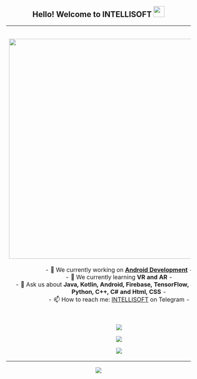 <h2 align="center">Hello! Welcome to INTELLISOFT <img src="https://github.com/intellisoftuz/intellisoftuz/blob/main/wave.gif?raw=true" width="30px"/></h2>
<p align="center">
<table align="center">
   <tr>
      <td>
         <h2><a href="https://t.me/intellisoft"><img align="center" src="https://github.com/intellisoftuz/intellisoftuz/blob/main/intellisoft%20for%20github.png?raw=true" width="600px"/></a></h2>
         <p align="center">
         - 🔭 We currently working on <strong><a href="">Android Development</a></strong> -
         <br/>
         - 🌱 We currently learning <strong>VR and AR</strong> -
         <br/>
         - 💬 Ask us about <strong>Java, Kotlin, Android, Firebase, TensorFlow, JavaScript, Python, C++, C# and Html, CSS</strong> -
         <br/>
         - 📫 How to reach me: <a href="https://t.me/intellisoft">INTELLISOFT</a> on Telegram -
         <br/>
         </p><br/>
         <p align="center">                     
             <img align="center" src="https://github-readme-stats.vercel.app/api/top-langs/?username=intellisoftuz&theme=radical&hide_border=true" />
         </p>  
         <p align="center">
           <a href="https://guilyx.vercel.app/api/now-playing?open">
             <!-- Music bars move to the beat and are colored based on the track's happiness, danceability and energy! -->
             <img src="https://guilyx.vercel.app/api/now-playing">
           </a>
         </p>
         <p align="center">
            <img src="https://github-profile-trophy.vercel.app/?username=intellisoftuz&title=Commit,Stars,MultiLanguage,Followers,Repositories,PullRequest&theme=juicyfresh&no-bg=true&no-frame=true"/>
         </p>
      </td>
      <td>
         <br/><br/><br/>
      <h2 align="center">📊 Github Statistics 📊 </h2>   
         <br/>
         <p align="left"> 
           <img align="center" src="https://badgen.net/github/license/Naereen/Strapdown.js" alt="intellisoftuz" /> 
<!--     visitors         -->
           <img align="center" src="https://visitor-badge.glitch.me/badge?page_id=intellisoftuz.visitor-badge" alt="intellisoftuz" />
<!--     visitors         -->
            </p>
         <img align="center" src="http://github-readme-streak-stats.herokuapp.com?user=intellisoftuz&theme=github-dark&hide_border=true&date_format=M%20j%5B%2C%20Y%5D" /><b/r></br>
         <img align="center" src="https://github-readme-stats.vercel.app/api?username=intellisoftuz&theme=radical&show_icons=true&hide_border=true" />
          <br/><br/><br/> 
      </td>
   </tr>
</table>
</p>
<p align="center">
  <img src="https://capsule-render.vercel.app/api?type=waving&color=gradient&height=60&section=footer"/>
</p>
